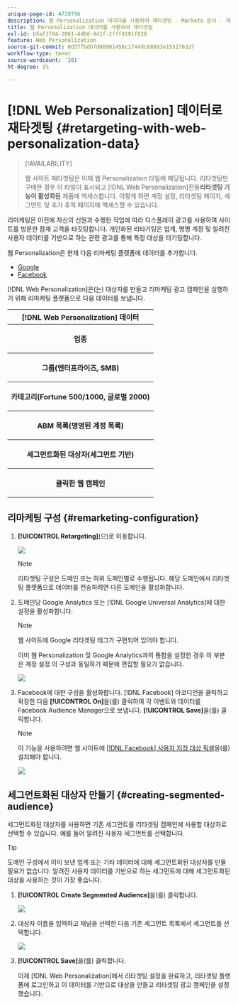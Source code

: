 ```yaml
---
unique-page-id: 4720796
description: 웹 Personalization 데이터를 사용하여 재타겟팅 - Marketo 문서 - 제품 설명서
title: 웹 Personalization 데이터를 사용하여 재타겟팅
exl-id: b5af1f84-2061-4d0d-9d1f-2fff9191f028
feature: Web Personalization
source-git-commit: 0d37fbdb7d08901458c1744dc68893e155176327
workflow-type: tm+mt
source-wordcount: '381'
ht-degree: 1%

---
```


# [!DNL Web Personalization] 데이터로 재타겟팅 {#retargeting-with-web-personalization-data}

>[!AVAILABILITY]
>
>웹 사이트 재타겟팅은 이제 웹 Personalization 타일에 해당됩니다. 리타겟팅만 구매한 경우 이 타일이 표시되고 [!DNL Web Personalization]전용&#x200B;**리타겟팅 기능이 활성화된** 제품에 액세스합니다. 이렇게 하면 계정 설정, 리타겟팅 페이지, 세그먼트 및 추가 추적 페이지에 액세스할 수 있습니다.

리마케팅은 이전에 자신의 신원과 수행한 작업에 따라 디스플레이 광고를 사용하여 사이트를 방문한 잠재 고객을 타깃팅합니다. 개인화된 리타기팅은 업계, 명명 계정 및 알려진 사용자 데이터를 기반으로 하는 관련 광고를 통해 특정 대상을 타기팅합니다.

웹 Personalization은 현재 다음 리마케팅 플랫폼에 데이터를 추가합니다.

* [Google](/help/marketo/product-docs/web-personalization/website-retargeting/personalized-remarketing-in-google.md)
* [Facebook](/help/marketo/product-docs/web-personalization/website-retargeting/personalized-remarketing-in-facebook.md)

[!DNL Web Personalization]은(는) 대상자를 만들고 리마케팅 광고 캠페인을 실행하기 위해 리마케팅 플랫폼으로 다음 데이터를 보냅니다.

<table> 
 <tbody> 
  <tr> 
   <th colspan="1">[!DNL Web Personalization] 데이터</th> 
  </tr> 
  <tr> 
   <th><p>업종</p></th> 
  </tr> 
  <tr> 
   <th><p>그룹(엔터프라이즈, SMB)</p></th> 
  </tr> 
  <tr> 
   <th><p>카테고리(Fortune 500/1000, 글로벌 2000)</p></th> 
  </tr> 
  <tr> 
   <th><p>ABM 목록(명명된 계정 목록)</p></th> 
  </tr> 
  <tr> 
   <th><p>세그먼트화된 대상자(세그먼트 기반)</p></th> 
  </tr> 
  <tr> 
   <th><p>클릭한 웹 캠페인</p></th> 
  </tr> 
 </tbody> 
</table>

## 리마케팅 구성 {#remarketing-configuration}

1. **[!UICONTROL Retargeting]**(으)로 이동합니다.

   ![](assets/one.png)

   >[!NOTE]
   >
   >리타겟팅 구성은 도메인 또는 하위 도메인별로 수행됩니다. 해당 도메인에서 리타겟팅 플랫폼으로 데이터를 전송하려면 다른 도메인을 활성화합니다.

1. 도메인당 Google Analytics 또는 [!DNL Google Universal Analytics]에 대한 설정을 활성화합니다.

   >[!NOTE]
   >
   >웹 사이트에 Google 리타겟팅 태그가 구현되어 있어야 합니다.
   >
   >이미 웹 Personalization 및 Google Analytics과의 통합을 설정한 경우 이 부분은 계정 설정 의 구성과 동일하기 때문에 편집할 필요가 없습니다.

   ![](assets/two.png)

1. Facebook에 대한 구성을 활성화합니다. [!DNL Facebook] 아코디언을 클릭하고 확장한 다음 **[!UICONTROL On]**&#x200B;을(를) 클릭하여 각 이벤트와 데이터를 Facebook Audience Manager으로 보냅니다. **[!UICONTROL Save]**&#x200B;을(를) 클릭합니다.

   >[!NOTE]
   >
   >이 기능을 사용하려면 웹 사이트에 [[!DNL Facebook] 사용자 지정 대상 픽셀](https://developers.facebook.com/docs/ads-for-websites/website-custom-audiences/getting-started#install-the-pixel)을(를) 설치해야 합니다.

   ![](assets/three.png)

## 세그먼트화된 대상자 만들기 {#creating-segmented-audience}

세그먼트화된 대상자를 사용하면 기존 세그먼트를 리타겟팅 캠페인에 사용할 대상자로 선택할 수 있습니다. 예를 들어 알려진 사용자 세그먼트를 선택합니다.

>[!TIP]
>
>도메인 구성에서 이미 보낸 업계 또는 기타 데이터에 대해 세그먼트화된 대상자를 만들 필요가 없습니다. 알려진 사용자 데이터를 기반으로 하는 세그먼트에 대해 세그먼트화된 대상을 사용하는 것이 가장 좋습니다.

1. **[!UICONTROL Create Segmented Audience]**&#x200B;을(를) 클릭합니다.

   ![](assets/image2015-1-15-16-3a36-3a38.png)

1. 대상자 이름을 입력하고 채널을 선택한 다음 기존 세그먼트 목록에서 세그먼트를 선택합니다.

   ![](assets/image2015-1-15-16-3a40-3a17.png)

1. **[!UICONTROL Save]**&#x200B;을(를) 클릭합니다.

   이제 [!DNL Web Personalization]에서 리타겟팅 설정을 완료하고, 리타겟팅 플랫폼에 로그인하고 이 데이터를 기반으로 대상을 만들고 리타겟팅 광고 캠페인을 설정했습니다.
